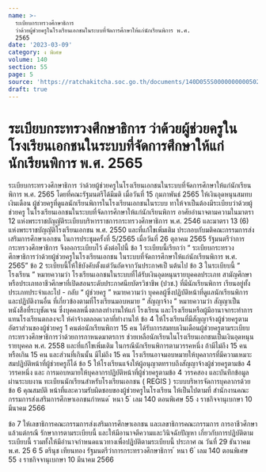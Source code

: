 ```yaml
---
name: >-
  ระเบียบกระทรวงศึกษาธิการ
  ว่าด้วยผู้ช่วยครูในโรงเรียนเอกชนในระบบที่จัดการศึกษาให้แก่นักเรียนพิการ พ.ศ.
  2565
date: '2023-03-09'
category: ง พิเศษ
volume: 140
section: 55
page: 5
source: 'https://ratchakitcha.soc.go.th/documents/140D055S0000000000502.pdf'
draft: true
---
```


# ระเบียบกระทรวงศึกษาธิการ ว่าด้วยผู้ช่วยครูในโรงเรียนเอกชนในระบบที่จัดการศึกษาให้แก่นักเรียนพิการ พ.ศ. 2565

ระเบียบกระทรวงศึกษาธิการ ว่าด้วยผู้ช่วยครูในโรงเรียนเอกชนในระบบที่จัดการศึกษาให้แก่นักเรียนพิการ พ.ศ. 2565 โดยที่คณะรัฐมนตรีได้มีมติ เมื่อวันที่ 15 กุมภาพันธ์ 2565 ให้เงินอุดหนุนสมทบเงินเดือน ผู้ช่วยครูที่ดูแลนักเรียนพิการในโรงเรียนเอกชนในระบบ ทาให้จาเป็นต้องมีระเบียบว่าด้วยผู้ช่วยครู ในโรงเรียนเอกชนในระบบที่จัดการศึกษาให้แก่นักเรียนพิการ อาศัยอำนาจตามความในมาตรา 12 แห่งพระราชบัญญัติระเบียบบริหารราชการกระทรวงศึกษาธิการ พ.ศ. 2546 และมาตรา 13 (6) แห่งพระราชบัญญัติโรงเรียนเอกชน พ.ศ. 2550 และที่แก้ไขเพิ่มเติม ประกอบกับมติคณะกรรมการส่งเสริมการศึกษาเอกชน ในการประชุมครั้งที่ 5/2565 เมื่อวันที่ 26 ตุลาคม 2565 รัฐมนตรีว่าการกระทรวงศึกษาธิการ จึงออกระเบียบไว้ ดังต่อไปนี้ ข้อ 1 ระเบียบนี้เรียกว่า “ ระเบียบกระทรวงศึกษาธิการว่าด้วยผู้ช่วยครูในโรงเรียนเอกชน ในระบบที่จัดการศึกษาให้แก่นักเรียนพิการ พ.ศ. 2565” ข้อ 2 ระเบียบนี้ให้ใช้บังคับตั้งแต่วันถัดจากวันประกาศเป็ นต้นไป ข้อ 3 ในระเบียบนี้ “ โรงเรียน ” หมายความว่า โรงเรียนเอกชนในระบบที่ได้รับเงินอุดหนุนรายบุคคลประเภท สามัญศึกษา หรือประเภทอาชีวศึกษาที่เปิดสอนระดับประกาศนียบัตรวิชาชีพ (ปวช.) ที่มีนักเรียนพิการ เรียนอยู่ทั้งประเภทประจำและไป - กลับ “ ผู้ช่วยครู ” หมายความว่า บุคคลผู้ซึ่งปฏิบัติหน้าที่ดูแลนักเรียนพิการและปฏิบัติงานอื่น ที่เกี่ยวข้องตามที่โรงเรียนมอบหมาย “ สัญญาจ้าง ” หมายความว่า สัญญาเป็นหนังสือที่ระบุชัดเจน ซึ่งบุคคลหนึ่งตกลงทำงานให้แก่ โรงเรียน และโรงเรียนหรือผู้มีอานาจกระทำการแทนโรงเรียนตกลงจะใ ห้ค่าจ้างตลอดเวลาที่ทำงานให้ ข้อ 4 ให้โรงเรียนที่มีสัญญาจ้างผู้ช่วยครูตามอัตราส่วนของผู้ช่วยครู 1 คนต่อนักเรียนพิการ 15 คน ได้รับการสมทบเงินเดือนผู้ช่วยครูตามระเบียบกระทรวงศึกษาธิการว่าด้วยการกาหนดมาตรการ ช่วยเหลือนักเรียนในโรงเรียนเอกชนเป็นเงินอุดหนุน รายบุคคล พ.ศ. 2558 และที่แก้ไขเพิ่มเติม ในกรณีนักเรียนพิการตามวรรคหนึ่ง ถ้ามีไม่ถึง 15 คน หรือเกิน 15 คน และส่วนที่เกินนั้น มีไม่ถึง 15 คน โรงเรียนอาจมอบหมายให้บุคลากรที่มีความเหมาะสมปฏิบัติหน้าที่ผู้ช่วยครูก็ได้ ข้อ 5 ให้โรงเรียนแจ้งให้ผู้อนุญาตทราบถึงสัญญาจ้างผู้ช่วยครูตามข้อ 4 วรรคหนึ่ง และ การมอบหมายให้บุคลากรปฏิบัติหน้าที่ผู้ช่วยครูตามข้อ 4 วรรคสอง และบันทึกข้อมูลผ่านระบบงาน ทะเบียนนักเรียนสำหรับโรงเรียนเอกชน ( REGIS ) ระบบบริหารจัดการบุคลากรด้วย ข้อ 6 คุณสมบัติ หน้าที่และความรับผิดชอบของผู้ช่วยครูในโรงเรียน ให้เป็นไปตามที่ สำนักงานคณะกรรมการส่งเสริมการศึกษาเอกชนกำหนด ้ หนา 5 ่ เลม 140 ตอนพิเศษ 55 ง ราชกิจจานุเบกษา 10 มีนาคม 2566

ข้อ 7 ให้เลขาธิการคณะกรรมการส่งเสริมการศึกษาเอกชน และเลขาธิการคณะกรรมการ การอาชีวศึกษา แล้วแต่กรณี รักษาการตามระเบียบนี้ และให้มีอานาจตีความและวินิจฉัยปัญหา เกี่ยวกับการปฏิบัติตามระเบียบนี้ รวมทั้งให้มีอำนาจกำหนดแนวทางเพื่อปฏิบัติตามระเบียบนี้ ประกาศ ณ วันที่ 29 ธันวาคม พ.ศ. 25 6 5 ตรีนุช เทียนทอง รัฐมนตรีว่าการกระทรวงศึกษาธิการ ้ หนา 6 ่ เลม 140 ตอนพิเศษ 55 ง ราชกิจจานุเบกษา 10 มีนาคม 2566
